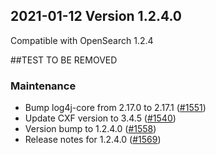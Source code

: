 ## 2021-01-12 Version 1.2.4.0

Compatible with OpenSearch 1.2.4

##TEST TO BE REMOVED

### Maintenance

* Bump log4j-core from 2.17.0 to 2.17.1 ([#1551](https://github.com/opensearch-project/security/pull/1551))
* Update CXF version to 3.4.5 ([#1540](https://github.com/opensearch-project/security/pull/1540))
* Version bump to 1.2.4.0 ([#1558](https://github.com/opensearch-project/security/pull/1558))
* Release notes for 1.2.4.0 ([#1569](https://github.com/opensearch-project/security/pull/1569))